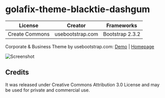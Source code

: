 # golafix-theme-blacktie-dashgum


| License | Creator | Frameworks |
|---------|---------|------------|
| Create Commons | usebootstrap.com | Bootstrap 2.3.2 |

Corporate & Business Theme by usebootstrap.com: [Demo](http://www.blacktie.co/demo/dashgum/) | [Homepage](http://blacktie.co/2014/07/dashgum-free-dashboard/)

![Screenshot](_doc/nova.png)



## Credits
 
It was released under Creative Commons Attribution 3.0 License and may
be used for private and commercial use.

